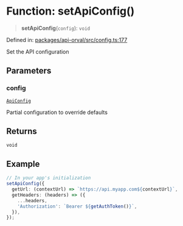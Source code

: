 # Function: setApiConfig()

> **setApiConfig**(`config`): `void`

Defined in: [packages/api-orval/src/config.ts:177](https://github.com/the-inconvenience-store/mono-example/blob/a3e1f4667d455f254c4a536af743fc2dff215781/packages/api-orval/src/config.ts#L177)

Set the API configuration

## Parameters

### config

[`ApiConfig`](../interfaces/ApiConfig.md)

Partial configuration to override defaults

## Returns

`void`

## Example

```typescript
// In your app's initialization
setApiConfig({
  getUrl: (contextUrl) => `https://api.myapp.com${contextUrl}`,
  getHeaders: (headers) => ({
    ...headers,
    'Authorization': `Bearer ${getAuthToken()}`,
  }),
});
```
